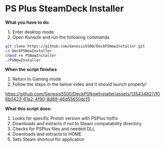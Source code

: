 **PS Plus SteamDeck Installer**
==============

**What you have to do:**
1. Enter desktop mode
2. Open Konsole and run the following commands

```bash
git clone https://github.com/Genesis5500/DeckPSNowInstaller.git
cd DeckPSNowInstaller
chmod +x PSNowInstaller
./PSNowInstaller
```


**When the script finishes**
1. Return to Gaming mode
2. Follow the steps in the below video and it should launch properly!

https://github.com/Genesis5500/DeckPSNowInstaller/assets/135434827/f06b0423-61a2-4f90-8d69-46d55650dcf5



**What this script does:**
1. Looks for specific Proton version with PSPlus hotfix
2. Downloads and extracts if not to Steam compatability directory
3. Checks for PSPlus files and needed DLL
4. Downloads and extracts to HOME
5. Sets Steam shortcut for application

